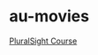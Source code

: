 # au-movies

[PluralSight Course](https://app.pluralsight.com/library/courses/building-applications-aurelia/table-of-contents)
